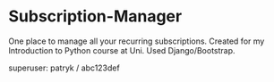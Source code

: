 # Subscription-Manager
One place to manage all your recurring subscriptions.
Created for my Introduction to Python course at Uni.
Used Django/Bootstrap.

superuser: patryk / abc123def
